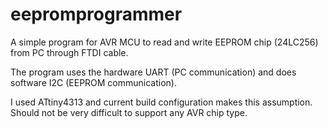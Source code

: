 # eepromprogrammer
A simple program for AVR MCU to read and write EEPROM chip (24LC256) from PC through FTDI cable.

The program uses the hardware UART (PC communication) and does software I2C (EEPROM communication).

I used ATtiny4313 and current build configuration makes this assumption. Should not be very difficult to support any AVR chip type.
